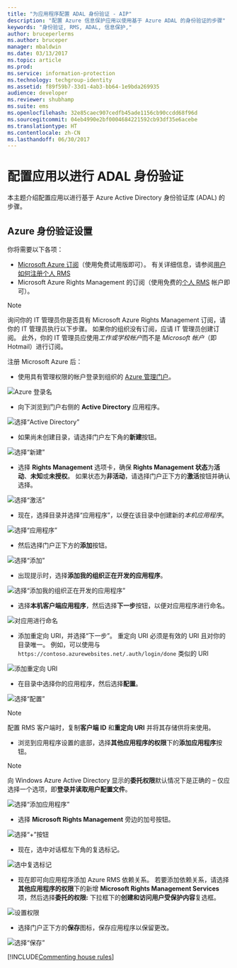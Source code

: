 ```yaml
---
title: "为应用程序配置 ADAL 身份验证 - AIP"
description: "配置 Azure 信息保护应用以使用基于 Azure ADAL 的身份验证的步骤"
keywords: "身份验证, RMS, ADAL, 信息保护,"
author: bruceperlerms
ms.author: bruceper
manager: mbaldwin
ms.date: 03/13/2017
ms.topic: article
ms.prod: 
ms.service: information-protection
ms.technology: techgroup-identity
ms.assetid: f89f59b7-33d1-4ab3-bb64-1e9bda269935
audience: developer
ms.reviewer: shubhamp
ms.suite: ems
ms.openlocfilehash: 32e85caec907cedfb45ade1156cb90ccdd68f96d
ms.sourcegitcommit: 04eb4990e2bf0004684221592cb93df35e6acebe
ms.translationtype: HT
ms.contentlocale: zh-CN
ms.lasthandoff: 06/30/2017
---
```

# <a name="configure-your-app-for-adal-authentication"></a>配置应用以进行 ADAL 身份验证

本主题介绍配置应用以进行基于 Azure Active Directory 身份验证库 (ADAL) 的步骤。

## <a name="azure-authentication-setup"></a>Azure 身份验证设置

你将需要以下各项：

- [Microsoft Azure 订阅](https://azure.microsoft.com/en-us/)（使用免费试用版即可）。 有关详细信息，请参阅[用户如何注册个人 RMS](../understand-explore/rms-for-individuals-user-sign-up.md)
- Microsoft Azure Rights Management 的订阅（使用免费的[个人 RMS](https://technet.microsoft.com/en-us/library/dn592127.aspx) 帐户即可）。

> [!NOTE]
> 询问你的 IT 管理员你是否具有 Microsoft Azure Rights Management 订阅，请你的 IT 管理员执行以下步骤。 如果你的组织没有订阅，应请 IT 管理员创建订阅。 此外，你的 IT 管理员应使用*工作或学校帐户*而不是 *Microsoft 帐户*（即 Hotmail）进行订阅。

注册 Microsoft Azure 后：

- 使用具有管理权限的帐户登录到组织的 [Azure 管理门户](https://manage.windowsazure.com)。

![Azure 登录名](../media/AzurePortalLogin.png)

- 向下浏览到门户右侧的 **Active Directory** 应用程序。

![选择“Active Directory”](../media/AzureADPick.png)

- 如果尚未创建目录，请选择门户左下角的**新建**按钮。

![选择“新建”](../media/AzureNewBtn.png)

- 选择 **Rights Management** 选项卡，确保 **Rights Management 状态**为**活动**、**未知**或**未授权**。 如果状态为**非活动**，请选择门户正下方的**激活**按钮并确认选择。

![选择“激活”](../media/RMTab.png)

- 现在，选择目录并选择“应用程序”，以便在该目录中创建新的*本机应用程序*。

![选择“应用程序”](../media/CreateNativeApp.png)

- 然后选择门户正下方的**添加**按钮。

![选择“添加”](../media/AddAppBtn.png)

- 出现提示时，选择**添加我的组织正在开发的应用程序**。

![选择“添加我的组织正在开发的应用程序”](../media/AddAnAppPick.png)

- 选择**本机客户端应用程序**，然后选择**下一步**按钮，以便对应用程序进行命名。

![对应用进行命名](../media/TellUsInput.png)

- 添加重定向 URI，并选择“下一步”。
  重定向 URI 必须是有效的 URI 且对你的目录唯一。 例如，可以使用与 `https://contoso.azurewebsites.net/.auth/login/done` 类似的 URI

![添加重定向 URI](../media/RedirectURI.png)

- 在目录中选择你的应用程序，然后选择**配置**。

![选择“配置”](../media/ConfigYourApp.png)

>[!NOTE]
> 配置 RMS 客户端时，复制**客户端 ID** 和**重定向 URI** 并将其存储供将来使用。

- 浏览到应用程序设置的底部，选择**其他应用程序的权限**下的**添加应用程序**按钮。

>[!NOTE]
> 向 Windows Azure Active Directory 显示的**委托权限**默认情况下是正确的 – 仅应选择一个选项，即**登录并读取用户配置文件**。

![选择“添加应用程序”](../media/PermissionsToOtherBtn.png)

- 选择 **Microsoft Rights Management** 旁边的加号按钮。

![选择“+”按钮](../media/ChoosePlusBtn.png)

- 现在，选中对话框左下角的复选标记。

![选中复选标记](../media/choosecheck01.png)

- 现在即可向应用程序添加 Azure RMS 依赖关系。 若要添加依赖关系，请选择**其他应用程序的权限**下的新增 **Microsoft Rights Management Services** 项，然后选择**委托的权限:** 下拉框下的**创建和访问用户受保护内容**复选框。

![设置权限](../media/AddDependency.png)

- 选择门户正下方的**保存**图标，保存应用程序以保留更改。

![选择“保存”](../media/SaveApplication.png)

[!INCLUDE[Commenting house rules](../includes/houserules.md)]